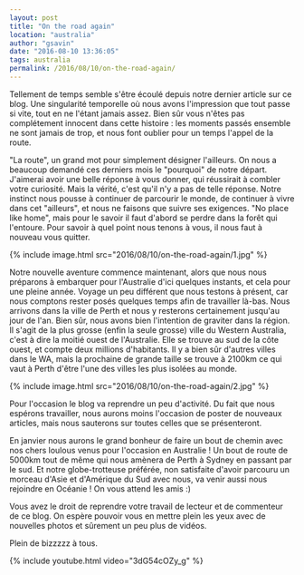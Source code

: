 ```yaml
---
layout: post
title: "On the road again"
location: "australia"
author: "gsavin"
date: "2016-08-10 13:36:05"
tags: australia
permalink: /2016/08/10/on-the-road-again/
---
```

Tellement de temps semble s'être écoulé depuis notre dernier article sur ce blog. Une singularité temporelle où nous avons l'impression que tout passe si vite, tout en ne l'étant jamais assez. Bien sûr vous n'êtes pas complétement innocent dans cette histoire : les moments passés ensemble ne sont jamais de trop, et nous font oublier pour un temps l'appel de la route.

"La route", un grand mot pour simplement désigner l'ailleurs. On nous a beaucoup demandé ces derniers mois le "pourquoi" de notre départ. J'aimerai avoir une belle réponse à vous donner, qui réussirait à combler votre curiosité. Mais la vérité, c'est qu'il n'y a pas de telle réponse. Notre instinct nous pousse à continuer de parcourir le monde, de continuer à vivre dans cet "ailleurs", et nous ne faisons que suivre ses exigences. "No place like home", mais pour le savoir il faut d'abord se perdre dans la forêt qui l'entoure. Pour savoir à quel point nous tenons à vous, il nous faut à nouveau vous quitter.

{% include image.html src="2016/08/10/on-the-road-again/1.jpg" %}

Notre nouvelle aventure commence maintenant, alors que nous nous préparons à embarquer pour l'Australie d'ici quelques instants, et cela pour une pleine année. Voyage un peu différent que nous testons à présent, car nous comptons rester posés quelques temps afin de travailler là-bas. Nous arrivons dans la ville de Perth et nous y resterons certainement jusqu'au jour de l'an. Bien sûr, nous avons bien l'intention de graviter dans la région. Il s'agit de la plus grosse (enfin la seule grosse) ville du Western Australia, c'est à dire la moitié ouest de l'Australie. Elle se trouve au sud de la côte ouest, et compte deux millions d'habitants. Il y a bien sûr d'autres villes dans le WA, mais la prochaine de grande taille se trouve à 2100km ce qui vaut à Perth d'être l'une des villes les plus isolées au monde.

{% include image.html src="2016/08/10/on-the-road-again/2.jpg" %}

Pour l'occasion le blog va reprendre un peu d'activité. Du fait que nous espérons travailler, nous aurons moins l'occasion de poster de nouveaux articles, mais nous sauterons sur toutes celles que se présenteront.

En janvier nous aurons le grand bonheur de faire un bout de chemin avec nos chers loulous venus pour l'occasion en Australie ! Un bout de route de 5000km tout de même qui nous amènera de Perth à Sydney en passant par le sud. Et notre globe-trotteuse préférée, non satisfaite d'avoir parcouru un morceau d'Asie et d'Amérique du Sud avec nous, va venir aussi nous rejoindre en Océanie ! On vous attend les amis :)

Vous avez le droit de reprendre votre travail de lecteur et de commenteur de ce blog. On espère pouvoir vous en mettre plein les yeux avec de nouvelles photos et sûrement un peu plus de vidéos.

Plein de bizzzzz à tous.


{% include youtube.html video="3dG54cOZy_g" %}
